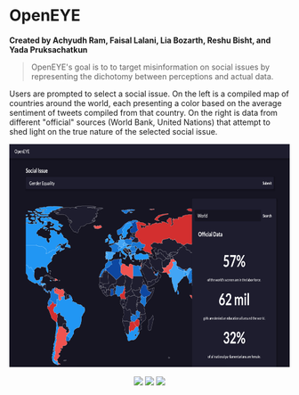 # OpenEYE
<b>Created by Achyudh Ram, Faisal Lalani, Lia Bozarth, Reshu Bisht, and Yada Pruksachatkun </b>

> OpenEYE's goal is to to target misinformation on social issues by representing the dichotomy between perceptions and actual data. 

Users are prompted to select a social issue. On the left is a compiled map of countries around the world, each presenting a color based on the average sentiment of tweets compiled from that country. On the right is data from different "official" sources (World Bank, United Nations) that attempt to shed light on the true nature of the selected social issue.

<p align="center">
<img src="screenshot.png" height=400 width=800>
</p>

<p align="center">
<img src="https://img.shields.io/badge/version-1.0-brightgreen.svg">
<img src="https://img.shields.io/badge/platform-Web-blue.svg">
<img src="https://img.shields.io/badge/stage-development-red.svg">
</p>